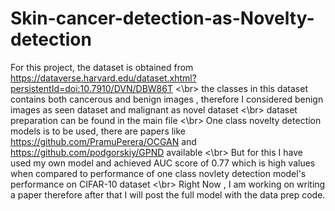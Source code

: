 # Skin-cancer-detection-as-Novelty-detection

For this project, the dataset is obtained from https://dataverse.harvard.edu/dataset.xhtml?persistentId=doi:10.7910/DVN/DBW86T <\br>
the classes in this dataset contains both cancerous and benign images , therefore I considered benign images as seen dataset and malignant as novel dataset <\br>
dataset preparation can be found in the main file <\br>
One class novelty detection models is to be used, there are papers like https://github.com/PramuPerera/OCGAN and https://github.com/podgorskiy/GPND available  <\br>
But for this I have used my own model and achieved AUC score of 0.77 which is high values when compared to performance of one class novlety detection model's performance on CIFAR-10 dataset <\br>
Right Now , I am working on writing a paper therefore after that I will post the full model with the data prep code.
